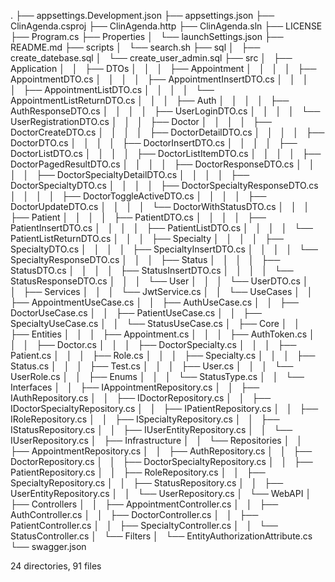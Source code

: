.
├── appsettings.Development.json
├── appsettings.json
├── ClinAgenda.csproj
├── ClinAgenda.http
├── ClinAgenda.sln
├── LICENSE
├── Program.cs
├── Properties
│   └── launchSettings.json
├── README.md
├── scripts
│   └── search.sh
├── sql
│   ├── create_datebase.sql
│   └── create_user_admin.sql
├── src
│   ├── Application
│   │   ├── DTOs
│   │   │   ├── Appointment
│   │   │   │   ├── AppointmentDTO.cs
│   │   │   │   ├── AppointmentInsertDTO.cs
│   │   │   │   ├── AppointmentListDTO.cs
│   │   │   │   └── AppointmentListReturnDTO.cs
│   │   │   ├── Auth
│   │   │   │   ├── AuthResponseDTO.cs
│   │   │   │   ├── UserLoginDTO.cs
│   │   │   │   └── UserRegistrationDTO.cs
│   │   │   ├── Doctor
│   │   │   │   ├── DoctorCreateDTO.cs
│   │   │   │   ├── DoctorDetailDTO.cs
│   │   │   │   ├── DoctorDTO.cs
│   │   │   │   ├── DoctorInsertDTO.cs
│   │   │   │   ├── DoctorListDTO.cs
│   │   │   │   ├── DoctorListItemDTO.cs
│   │   │   │   ├── DoctorPagedResultDTO.cs
│   │   │   │   ├── DoctorResponseDTO.cs
│   │   │   │   ├── DoctorSpecialtyDetailDTO.cs
│   │   │   │   ├── DoctorSpecialtyDTO.cs
│   │   │   │   ├── DoctorSpecialtyResponseDTO.cs
│   │   │   │   ├── DoctorToggleActiveDTO.cs
│   │   │   │   ├── DoctorUpdateDTO.cs
│   │   │   │   └── DoctorWithStatusDTO.cs
│   │   │   ├── Patient
│   │   │   │   ├── PatientDTO.cs
│   │   │   │   ├── PatientInsertDTO.cs
│   │   │   │   ├── PatientListDTO.cs
│   │   │   │   └── PatientListReturnDTO.cs
│   │   │   ├── Specialty
│   │   │   │   ├── SpecialtyDTO.cs
│   │   │   │   ├── SpecialtyInsertDTO.cs
│   │   │   │   └── SpecialtyResponseDTO.cs
│   │   │   ├── Status
│   │   │   │   ├── StatusDTO.cs
│   │   │   │   ├── StatusInsertDTO.cs
│   │   │   │   └── StatusResponseDTO.cs
│   │   │   └── User
│   │   │       └── UserDTO.cs
│   │   ├── Services
│   │   │   └── JwtService.cs
│   │   └── UseCases
│   │       ├── AppointmentUseCase.cs
│   │       ├── AuthUseCase.cs
│   │       ├── DoctorUseCase.cs
│   │       ├── PatientUseCase.cs
│   │       ├── SpecialtyUseCase.cs
│   │       └── StatusUseCase.cs
│   ├── Core
│   │   ├── Entities
│   │   │   ├── Appointment.cs
│   │   │   ├── AuthToken.cs
│   │   │   ├── Doctor.cs
│   │   │   ├── DoctorSpecialty.cs
│   │   │   ├── Patient.cs
│   │   │   ├── Role.cs
│   │   │   ├── Specialty.cs
│   │   │   ├── Status.cs
│   │   │   ├── Test.cs
│   │   │   ├── User.cs
│   │   │   └── UserRole.cs
│   │   ├── Enums
│   │   │   └── StatusType.cs
│   │   └── Interfaces
│   │       ├── IAppointmentRepository.cs
│   │       ├── IAuthRepository.cs
│   │       ├── IDoctorRepository.cs
│   │       ├── IDoctorSpecialtyRepository.cs
│   │       ├── IPatientRepository.cs
│   │       ├── IRoleRepository.cs
│   │       ├── ISpecialtyRepository.cs
│   │       ├── IStatusRepository.cs
│   │       ├── IUserEntityRepository.cs
│   │       └── IUserRepository.cs
│   ├── Infrastructure
│   │   └── Repositories
│   │       ├── AppointmentRepository.cs
│   │       ├── AuthRepository.cs
│   │       ├── DoctorRepository.cs
│   │       ├── DoctorSpecialtyRepository.cs
│   │       ├── PatientRepository.cs
│   │       ├── RoleRepository.cs
│   │       ├── SpecialtyRepository.cs
│   │       ├── StatusRepository.cs
│   │       ├── UserEntityRepository.cs
│   │       └── UserRepository.cs
│   └── WebAPI
│       ├── Controllers
│       │   ├── AppointmentController.cs
│       │   ├── AuthController.cs
│       │   ├── DoctorController.cs
│       │   ├── PatientController.cs
│       │   ├── SpecialtyController.cs
│       │   └── StatusController.cs
│       └── Filters
│           └── EntityAuthorizationAttribute.cs
└── swagger.json

24 directories, 91 files